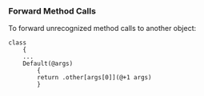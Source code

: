 ### Forward Method Calls

To forward unrecognized method calls to another object:

``` suneido
class
    {
    ...
    Default(@args)
        {
        return .other[args[0]](@+1 args)
        }
```